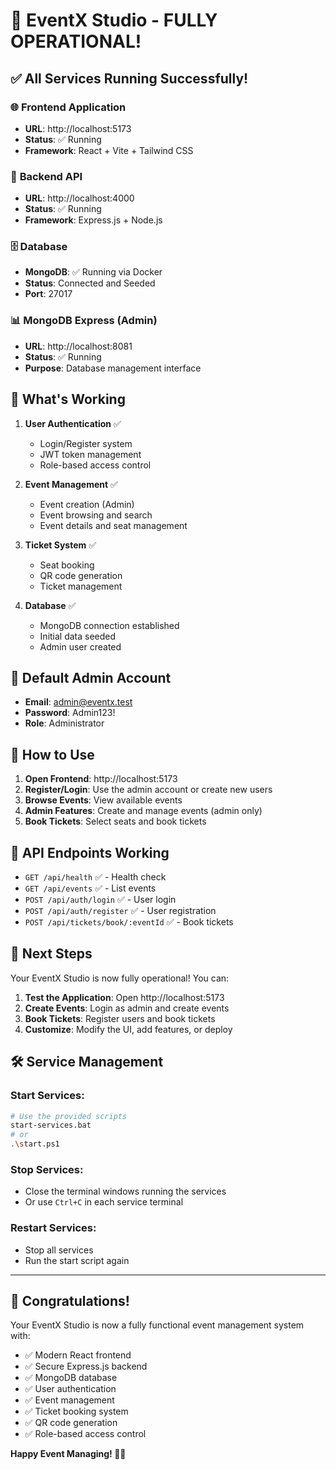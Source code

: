 # 🎉 EventX Studio - FULLY OPERATIONAL!

## ✅ **All Services Running Successfully!**

### 🌐 **Frontend Application**
- **URL**: http://localhost:5173
- **Status**: ✅ Running
- **Framework**: React + Vite + Tailwind CSS

### 🔧 **Backend API**
- **URL**: http://localhost:4000
- **Status**: ✅ Running
- **Framework**: Express.js + Node.js

### 🗄️ **Database**
- **MongoDB**: ✅ Running via Docker
- **Status**: Connected and Seeded
- **Port**: 27017

### 📊 **MongoDB Express (Admin)**
- **URL**: http://localhost:8081
- **Status**: ✅ Running
- **Purpose**: Database management interface

## 🚀 **What's Working**

1. **User Authentication** ✅
   - Login/Register system
   - JWT token management
   - Role-based access control

2. **Event Management** ✅
   - Event creation (Admin)
   - Event browsing and search
   - Event details and seat management

3. **Ticket System** ✅
   - Seat booking
   - QR code generation
   - Ticket management

4. **Database** ✅
   - MongoDB connection established
   - Initial data seeded
   - Admin user created

## 👤 **Default Admin Account**
- **Email**: admin@eventx.test
- **Password**: Admin123!
- **Role**: Administrator

## 📱 **How to Use**

1. **Open Frontend**: http://localhost:5173
2. **Register/Login**: Use the admin account or create new users
3. **Browse Events**: View available events
4. **Admin Features**: Create and manage events (admin only)
5. **Book Tickets**: Select seats and book tickets

## 🔧 **API Endpoints Working**

- `GET /api/health` ✅ - Health check
- `GET /api/events` ✅ - List events
- `POST /api/auth/login` ✅ - User login
- `POST /api/auth/register` ✅ - User registration
- `POST /api/tickets/book/:eventId` ✅ - Book tickets

## 🎯 **Next Steps**

Your EventX Studio is now fully operational! You can:

1. **Test the Application**: Open http://localhost:5173
2. **Create Events**: Login as admin and create events
3. **Book Tickets**: Register users and book tickets
4. **Customize**: Modify the UI, add features, or deploy

## 🛠️ **Service Management**

### Start Services:
```bash
# Use the provided scripts
start-services.bat
# or
.\start.ps1
```

### Stop Services:
- Close the terminal windows running the services
- Or use `Ctrl+C` in each service terminal

### Restart Services:
- Stop all services
- Run the start script again

---

## 🎊 **Congratulations!**

Your EventX Studio is now a fully functional event management system with:
- ✅ Modern React frontend
- ✅ Secure Express.js backend
- ✅ MongoDB database
- ✅ User authentication
- ✅ Event management
- ✅ Ticket booking system
- ✅ QR code generation
- ✅ Role-based access control

**Happy Event Managing! 🎫✨**
